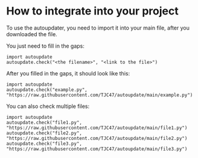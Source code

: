 # How to integrate into your project
To use the autoupdater, you need to import it into your main file, after you downloaded the file.

You just need to fill in the gaps:
```
import autoupdate
autoupdate.check("<the filename>", "<link to the file>")
```
After you filled in the gaps, it should look like this:
```
import autoupdate
autoupdate.check("example.py", "https://raw.githubusercontent.com/TJC47/autoupdate/main/example.py")
```
You can also check multiple files:
```
import autoupdate
autoupdate.check("file1.py", "https://raw.githubusercontent.com/TJC47/autoupdate/main/file1.py")
autoupdate.check("file2.py", "https://raw.githubusercontent.com/TJC47/autoupdate/main/file2.py")
autoupdate.check("file3.py", "https://raw.githubusercontent.com/TJC47/autoupdate/main/file3.py")
```
